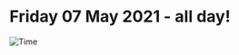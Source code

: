 # Friday 07 May 2021 - all day!
![Time](https://github.com/rich-ctm/today/workflows/Time/badge.svg)
